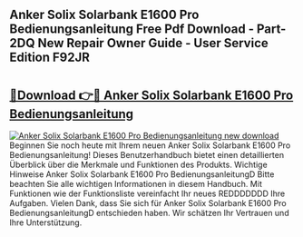 ## Anker Solix Solarbank E1600 Pro Bedienungsanleitung Free Pdf Download - Part-2DQ New Repair Owner Guide - User Service Edition F92JR

# <h2><a href="http://df3hk1.blite.top/?on=Anker+Solix+Solarbank+E1600+Pro+Bedienungsanleitung">🔗Download 👉🔴 Anker Solix Solarbank E1600 Pro Bedienungsanleitung</a></h2>

[![Anker Solix Solarbank E1600 Pro Bedienungsanleitung new download](https://i.imgur.com/lujVjoI.png)](http://df3hk1.blite.top/?on=Anker+Solix+Solarbank+E1600+Pro+Bedienungsanleitung)
Beginnen Sie noch heute mit Ihrem neuen Anker Solix Solarbank E1600 Pro Bedienungsanleitung! Dieses Benutzerhandbuch bietet einen detaillierten Überblick über die Merkmale und Funktionen des Produkts. Wichtige Hinweise Anker Solix Solarbank E1600 Pro BedienungsanleitungD Bitte beachten Sie alle wichtigen Informationen in diesem Handbuch. Mit Funktionen wie der Funktionsliste vereinfacht Ihr neues REDDDDDDD Ihre Aufgaben. Vielen Dank, dass Sie sich für Anker Solix Solarbank E1600 Pro BedienungsanleitungD entschieden haben. Wir schätzen Ihr Vertrauen und Ihre Unterstützung.
